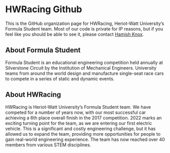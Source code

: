 # HWRacing Github

This is the GitHub organization page for HWRacing, Heriot-Watt University’s Formula Student team. Most of our code is private for IP reasons, but if you feel like you should be able to see it, please contact [Hamish Knox](https://github.com/hrjkknox).


## About Formula Student
Formula Student is an educational engineering competition held annually at Silverstone Circuit by the Institution of Mechanical Engineers. University teams from around the world design and manufacture single-seat race cars to compete in a series of static and dynamic events.

## About HWRacing
HWRacing is Heriot-Watt University’s Formula Student team. We have competed for a number of years now, with our most successful car achieving a 6th place overall finish in the 2017 competition. 2022 marks an exciting turning point for the team, as we are entering our first electric vehicle. This is a significant and costly engineering challenge, but it has allowed us to expand the team, providing more opportunities for people to gain real-world engineering experience. The team has now reached over 40 members from various STEM disciplines.
